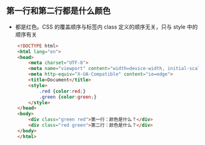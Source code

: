 <!--
 * @Description: In User Settings Edit
 * @Author: your name
 * @Date: 2019-09-23 09:34:00
 * @LastEditTime: 2020-03-10 15:16:47
 * @LastEditors: Please set LastEditors
 -->
## 第一行和第二行都是什么颜色
+ 都是红色。CSS 的覆盖顺序与标签内 class 定义的顺序无关，只与 style 中的顺序有关
```html 
    <!DOCTYPE html>
    <html lang="en">
    <head>
        <meta charset="UTF-8">
        <meta name="viewport" content="width=device-width, initial-scale=1.0">
        <meta http-equiv="X-UA-Compatible" content="ie=edge">
        <title>Document</title>
        <style>
            .red {color:red;}
            .green {color:green;}
        </style>
    </head>
    <body>
        <div class="green red">第一行：颜色是什么？</div>
        <div class="red green">第二行：颜色是什么？</div>
    </body>
    </html>
```